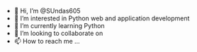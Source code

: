 - 👋 Hi, I’m @SUndas605
- 👀 I’m interested in Python web and application development
- 🌱 I’m currently learning Python
- 💞️ I’m looking to collaborate on 
- 📫 How to reach me ...

<!---
SUndas605/SUndas605 is a ✨ special ✨ repository because its `README.md` (this file) appears on your GitHub profile.
You can click the Preview link to take a look at your changes.
--->
